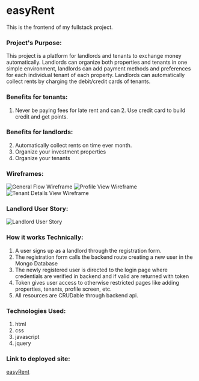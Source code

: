 # easyRent

This is the frontend of my fullstack project.

### Project's Purpose:
This project is a platform for landlords and tenants to exchange money automatically. Landlords can organize both properties and tenants in one simple environment, landlords can add payment methods and preferences for each individual tenant of each property. Landlords can automatically collect rents by charging the debit/credit cards of tenants. 

### Benefits for tenants: 
1. Never be paying fees for late rent and can 2. Use credit card to build credit and get points.

### Benefits for landlords:
2. Automatically collect rents on time ever month.
3. Organize your investment properties
4. Organize your tenants

### Wireframes:
![General Flow Wireframe](https://imgur.com/NhS7dIb)
![Profile View Wireframe](https://imgur.com/Q3tt4AT)
![Tenant Details View Wireframe](https://imgur.com/bz0F98T)


### Landlord User Story:
![Landlord User Story](https://imgur.com/qedYicL)

### How it works Technically:
1. A user signs up as a landlord through the registration form.
2. The registration form calls the backend route creating a new user in the Mongo Database
3. The newly registered user is directed to the login page where credentials are verified in backend and if valid are returned with token
4. Token gives user access to otherwise restricted pages like adding properties, tenants, profile screen, etc. 
5. All resources are CRUDable through backend api. 

### Technologies Used:
1. html
2. css
3. javascript
4. jquery

### Link to deployed site:
[easyRent](https://matthewhiggins415.github.io/landlord-client/) 
